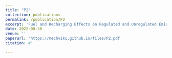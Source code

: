 ```yaml
---
title: "P2"
collection: publications
permalink: /publication/P2
excerpt: 'Fuel and Recharging Effects on Regulated and Unregulated Emissions from a Gasoline and a Diesel Plug-In Hybrid Electric Vehicle'
date: 2022-08-30
venue: ''
paperurl: 'https://mechviku.github.io/files/P2.pdf'
citation: #''

---
```


[Download paper here]: (https://mechviku.github.io/files/P2.pdf)






